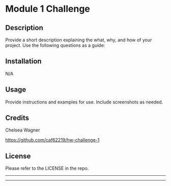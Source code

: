 # Module 1 Challenge

## Description

Provide a short description explaining the what, why, and how of your project. Use the following questions as a guide:


## Installation

N/A

## Usage

Provide instructions and examples for use. Include screenshots as needed.

## Credits

Chelsea Wagner

https://github.com/caf62219/hw-challenge-1

## License

Please refer to the LICENSE in the repo.

---
---